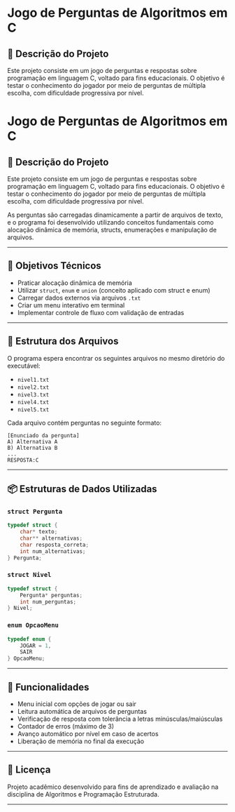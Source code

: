 # Jogo de Perguntas de Algoritmos em C

## 📘 Descrição do Projeto

Este projeto consiste em um jogo de perguntas e respostas sobre programação em linguagem C, voltado para fins educacionais. O objetivo é testar o conhecimento do jogador por meio de perguntas de múltipla escolha, com dificuldade progressiva por nível.
﻿
# Jogo de Perguntas de Algoritmos em C

## 📘 Descrição do Projeto

Este projeto consiste em um jogo de perguntas e respostas sobre programação em linguagem C, voltado para fins educacionais. O objetivo é testar o conhecimento do jogador por meio de perguntas de múltipla escolha, com dificuldade progressiva por nível.

As perguntas são carregadas dinamicamente a partir de arquivos de texto, e o programa foi desenvolvido utilizando conceitos fundamentais como alocação dinâmica de memória, structs, enumerações e manipulação de arquivos.

---

## 🎯 Objetivos Técnicos

- Praticar alocação dinâmica de memória
- Utilizar `struct`, `enum` e `union` (conceito aplicado com struct e enum)
- Carregar dados externos via arquivos `.txt`
- Criar um menu interativo em terminal
- Implementar controle de fluxo com validação de entradas

---

## 📂 Estrutura dos Arquivos

O programa espera encontrar os seguintes arquivos no mesmo diretório do executável:

- `nivel1.txt`
- `nivel2.txt`
- `nivel3.txt`
- `nivel4.txt`
- `nivel5.txt`

Cada arquivo contém perguntas no seguinte formato:

```
[Enunciado da pergunta]
A) Alternativa A
B) Alternativa B
...
RESPOSTA:C
```
---
## 📦 Estruturas de Dados Utilizadas

### `struct Pergunta`
```c
typedef struct {
    char* texto;
    char** alternativas;
    char resposta_correta;
    int num_alternativas;
} Pergunta;
```

### `struct Nivel`
```c
typedef struct {
    Pergunta* perguntas;
    int num_perguntas;
} Nivel;
```

### `enum OpcaoMenu`
```c
typedef enum {
    JOGAR = 1,
    SAIR
} OpcaoMenu;
```

---

## 🚀 Funcionalidades

- Menu inicial com opções de jogar ou sair
- Leitura automática de arquivos de perguntas
- Verificação de resposta com tolerância a letras minúsculas/maiúsculas
- Contador de erros (máximo de 3)
- Avanço automático por nível em caso de acertos
- Liberação de memória no final da execução

---

## 📄 Licença

Projeto acadêmico desenvolvido para fins de aprendizado e avaliação na disciplina de Algoritmos e Programação Estruturada.

---
